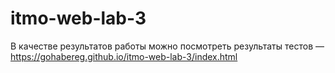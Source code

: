 # itmo-web-lab-3

В качестве результатов работы можно посмотреть результаты тестов — https://gohabereg.github.io/itmo-web-lab-3/index.html
